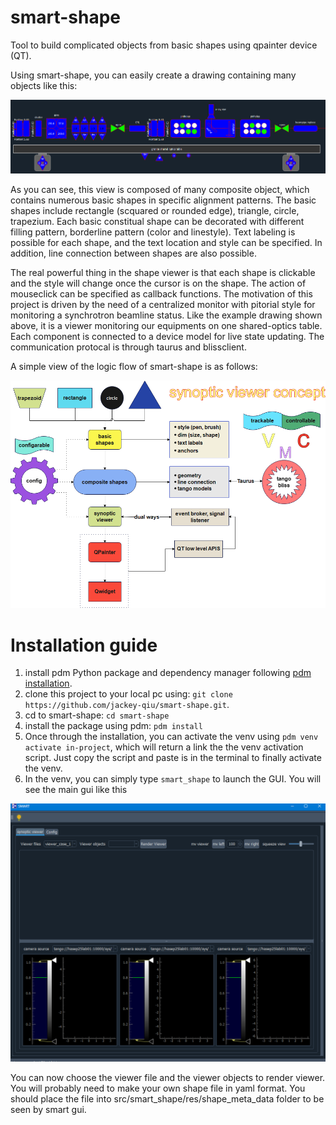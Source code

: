 # smart-shape
Tool to build complicated objects from basic shapes using qpainter device (QT).

Using smart-shape, you can easily create a drawing containing many objects like this:

![example drawing!](.//assets//imgs//optics_table.png 'optics table')

As you can see, this view is composed of many composite object, which contains numerous basic shapes in specific alignment patterns. The basic shapes include rectangle (scquared or rounded edge), triangle, circle, trapezium. Each basic constitual shape can be decorated with different filling pattern, borderline pattern (color and linestyle). Text labeling is possible for each shape, and the text location and style can be specified. In addition, line connection between shapes are also possible. 

The real powerful thing in the shape viewer is that each shape is clickable and the style will change once the cursor is on the shape. The action of mouseclick can be specified as callback functions. The motivation of this project is driven by the need of a centralized monitor with pitorial style for monitoring a synchrotron beamline status. Like the example drawing shown above, it is a viewer monitoring our equipments on one shared-optics table. Each component is connected to a device model for live state updating. The communication protocal is through taurus and blissclient. 

A simple view of the logic flow of smart-shape is as follows:

![logic flow chart!](.//assets//imgs//logic_flow.png 'logic flowchart')

# Installation guide
1. install pdm Python package and dependency manager following [pdm installation](https://pdm-project.org/en/latest/#installation).
2. clone this project to your local pc using: `git clone https://github.com/jackey-qiu/smart-shape.git`.
3. cd to smart-shape: `cd smart-shape`
4. install the package using pdm: `pdm install`
5. Once through the installation, you can activate the venv using `pdm venv activate in-project`, which will return a link the the venv activation script. Just copy the script and paste is in the terminal to finally activate the venv.
6. In the venv, you can simply type `smart_shape` to launch the GUI. You will see the main gui like this

![smart-shape maingui!](.//assets//imgs//main_gui.png 'optics table')

You can now choose the viewer file and the viewer objects to render viewer. You will probably need to make your own shape file in yaml format.  You should place the file into src/smart_shape/res/shape_meta_data folder to be seen by smart gui.